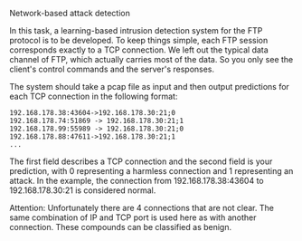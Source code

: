 Network-based attack detection

In this task, a learning-based intrusion detection system for the FTP protocol is to be developed. To keep things simple, each FTP session corresponds exactly to a TCP connection. We left out the typical data channel of FTP, which actually carries most of the data. So you only see the client's control commands and the server's responses.

The system should take a pcap file as input and then output predictions for each TCP connection in the following format:

    192.168.178.38:43604->192.168.178.30:21;0
    192.168.178.74:51869 -> 192.168.178.30:21;1
    192.168.178.99:55989 -> 192.168.178.30:21;0
    192.168.178.88:47611->192.168.178.30:21;1
    ...
The first field describes a TCP connection and the second field is your prediction, with 0 representing a harmless connection and 1 representing an attack. In the example, the connection from 192.168.178.38:43604 to 192.168.178.30:21 is considered normal.

Attention: Unfortunately there are 4 connections that are not clear. The same combination of IP and TCP port is used here as with another connection. These compounds can be classified as benign. 